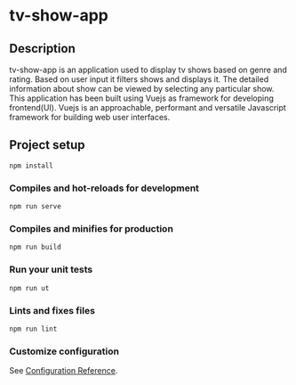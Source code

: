 # tv-show-app

## Description

tv-show-app is an application used to display tv shows based on genre and rating. Based on user input it filters shows and displays it. The detailed information about show can be viewed by selecting any particular show. This application has been built using Vuejs as framework for developing frontend(UI).
Vuejs is an approachable, performant and versatile Javascript framework for building web user interfaces.

## Project setup

```
npm install
```

### Compiles and hot-reloads for development

```
npm run serve
```

### Compiles and minifies for production

```
npm run build
```

### Run your unit tests

```
npm run ut
```

### Lints and fixes files

```
npm run lint
```

### Customize configuration

See [Configuration Reference](https://cli.vuejs.org/config/).
